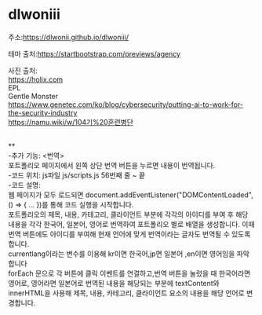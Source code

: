 # dlwoniii

주소:https://dlwonii.github.io/dlwoniii/

테마 출처:https://startbootstrap.com/previews/agency

사진 출처:<br>https://holix.com<br>
        EPL<br>
        Gentle Monster<br>
        https://www.genetec.com/ko/blog/cybersecurity/putting-ai-to-work-for-the-security-industry<br>
        https://namu.wiki/w/104기%20훈련병단<br><br>

**<br>
-추가 기능: <번역><br>포트폴리오 페이지에서 왼쪽 상단 번역 버튼을 누르면 내용이 번역됩니다.<br>
-코드 위치: js파일 js/scripts.js 56번째 줄 ~ 끝<br>
-코드 설명: <br>
웹 페이지가 모두 로드되면 document.addEventListener("DOMContentLoaded", () => { ... })를 통해 코드 실행을 시작합니다.<br>
포트폴리오의 제목, 내용, 카테고리, 클라이언트 부분에 각각의 아이디를 부여 후 해당 내용을 각각 한국어, 일본어, 영어로 번역하여 포트폴리오 별로 배열을 생성합니다. 이때 번역 버튼에도 아이디를 부여해 현재 언어에 맞게 번역이라는 글자도 번역될 수 있도록 합니다.<br>
currentlang이라는 변수를 이용해 kr이면 한국어,jp면 일본어 ,en이면 영어임을 파악합니다<br>
forEach 문으로 각 버튼에 클릭 이벤트를 연결하고,번역 버튼을 눌렀을 때 한국어라면 영어로, 영어라면 일본어로 번역된 내용을 해당되는 부분에 textContent와 innerHTML을 사용해 제목, 내용, 카테고리, 클라이언트 요소의 내용을 해당 언어로 변경합니다.<br>
